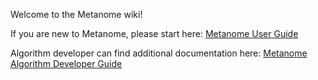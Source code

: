 Welcome to the Metanome wiki!

If you are new to Metanome, please start here: [Metanome User Guide](https://github.com/HPI-Information-Systems/Metanome/wiki/Metanome-User-Guide)

Algorithm developer can find additional documentation here: [Metanome Algorithm Developer Guide](https://github.com/HPI-Information-Systems/Metanome/wiki/Metanome-Algorithm-Developer-Guide)